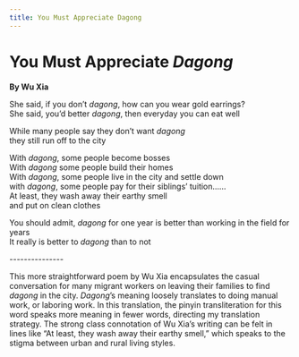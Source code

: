 ```yaml
---
title: You Must Appreciate Dagong
---
```


# You Must Appreciate *Dagong*
**By Wu Xia**

She said, if you don’t *dagong*, how can you wear gold earrings?<br />
She said, you’d better *dagong*, then everyday you can eat well<br />

While many people say they don’t want *dagong*<br />
they still run off to the city <br />

With *dagong*, some people become bosses<br />
With *dagong* some people build their homes<br />
With *dagong*, some people live in the city and settle down<br />
with *dagong*, some people pay for their siblings’ tuition……<br />
At least, they wash away their earthy smell<br />
and put on clean clothes<br />

You should admit, *dagong* for one year is better than working in the field for years<br />
It really is better to *dagong* than to not<br />


---------------<br />

This more straightforward poem by Wu Xia encapsulates the casual conversation for many migrant workers on leaving their families to find *dagong* in the city. *Dagong*’s meaning loosely translates to doing manual work, or laboring work. In this translation, the pinyin transliteration for this word speaks more meaning in fewer words, directing my translation strategy. The strong class connotation of Wu Xia’s writing can be felt in lines like “At least, they wash away their earthy smell,” which speaks to the stigma between urban and rural living styles. 
